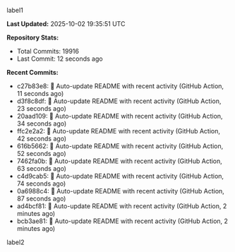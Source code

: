 
label1 
<!-- ACTIVITY_START -->
**Last Updated:** 2025-10-02 19:35:51 UTC

**Repository Stats:**
- Total Commits: 19916
- Last Commit: 12 seconds ago

**Recent Commits:**
- c27b83e8: 🤖 Auto-update README with recent activity (GitHub Action, 11 seconds ago)
- d3f8c8df: 🤖 Auto-update README with recent activity (GitHub Action, 23 seconds ago)
- 20aad109: 🤖 Auto-update README with recent activity (GitHub Action, 34 seconds ago)
- ffc2e2a2: 🤖 Auto-update README with recent activity (GitHub Action, 42 seconds ago)
- 616b5662: 🤖 Auto-update README with recent activity (GitHub Action, 52 seconds ago)
- 7462fa0b: 🤖 Auto-update README with recent activity (GitHub Action, 63 seconds ago)
- c4d9cab5: 🤖 Auto-update README with recent activity (GitHub Action, 74 seconds ago)
- 0a6988c4: 🤖 Auto-update README with recent activity (GitHub Action, 87 seconds ago)
- ad4bcf81: 🤖 Auto-update README with recent activity (GitHub Action, 2 minutes ago)
- bcb3ae81: 🤖 Auto-update README with recent activity (GitHub Action, 2 minutes ago)
<!-- ACTIVITY_END -->

label2
